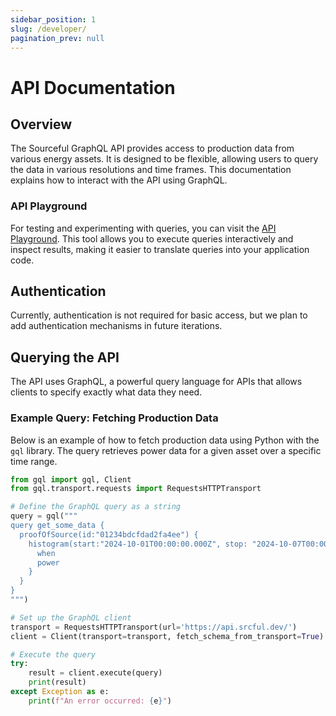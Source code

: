```yaml
---
sidebar_position: 1
slug: /developer/
pagination_prev: null
---
```


# API Documentation

## Overview
The Sourceful GraphQL API provides access to production data from various energy assets. It is designed to be flexible, allowing users to query the data in various resolutions and time frames. This documentation explains how to interact with the API using GraphQL.

### API Playground
For testing and experimenting with queries, you can visit the [API Playground](https://api.srcful.dev/playground). This tool allows you to execute queries interactively and inspect results, making it easier to translate queries into your application code.

## Authentication
Currently, authentication is not required for basic access, but we plan to add authentication mechanisms in future iterations.

## Querying the API
The API uses GraphQL, a powerful query language for APIs that allows clients to specify exactly what data they need.

### Example Query: Fetching Production Data

Below is an example of how to fetch production data using Python with the `gql` library. The query retrieves power data for a given asset over a specific time range.

```python
from gql import gql, Client
from gql.transport.requests import RequestsHTTPTransport

# Define the GraphQL query as a string
query = gql("""
query get_some_data {
  proofOfSource(id:"01234bdcfdad2fa4ee") {
    histogram(start:"2024-10-01T00:00:00.000Z", stop: "2024-10-07T00:00:00.000Z", resolution:"1h") {
      when
      power
    }
  }
}
""")

# Set up the GraphQL client
transport = RequestsHTTPTransport(url='https://api.srcful.dev/')
client = Client(transport=transport, fetch_schema_from_transport=True)

# Execute the query
try:
    result = client.execute(query)
    print(result)
except Exception as e:
    print(f"An error occurred: {e}")
